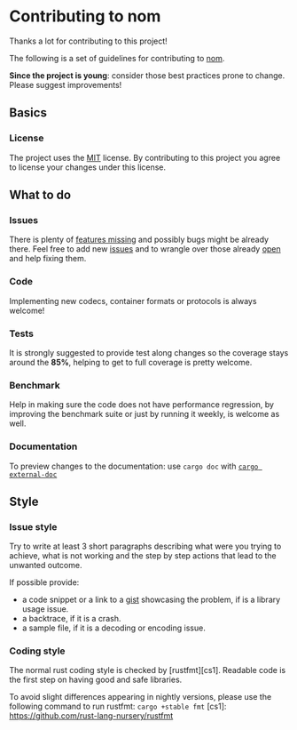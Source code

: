 # Contributing to nom

Thanks a lot for contributing to this project!

The following is a set of guidelines for contributing to [nom][1].

**Since the project is young**: consider those best practices prone to change. Please suggest improvements!

[1]: https://github.com/geal/nom

## Basics

### License

The project uses the [MIT][l1] license. By contributing to this project you agree to license
your changes under this license.

[l1]: https://opensource.org/licenses/MIT


## What to do

### Issues

There is plenty of [features missing][i1] and possibly bugs might be already there. Feel free to add new [issues][i2]
and to wrangle over those already [open][i3] and help fixing them.

[i1]: https://github.com/geal/nom/issues?q=is%3Aopen+is%3Aissue+label%3Aenhancement
[i2]: https://github.com/geal/nom/issues
[i3]: https://github.com/geal/nom/issues?q=is%3Aopen+is%3Aissue

### Code

Implementing new codecs, container formats or protocols is always welcome!

### Tests

It is strongly suggested to provide test along changes so the coverage stays around the **85%**, helping to
get to full coverage is pretty welcome.

### Benchmark

Help in making sure the code does not have performance regression, by improving the benchmark suite or just by
running it weekly, is welcome as well.

### Documentation

To preview changes to the documentation: use `cargo doc` with [`cargo
external-doc`](https://github.com/Geal/cargo-external-doc)

## Style

### Issue style

Try to write at least 3 short paragraphs describing what were you trying to achieve, what is not working and
the step by step actions that lead to the unwanted outcome.

If possible provide:

- a code snippet or a link to a [gist][is1] showcasing the problem, if is a library usage issue.
- a backtrace, if it is a crash.
- a sample file, if it is a decoding or encoding issue.

[is1]: https://gist.github.com

### Coding style

The normal rust coding style is checked by [rustfmt][cs1].
Readable code is the first step on having good and safe libraries.

To avoid slight differences appearing in nightly versions, please
use the following command to run rustfmt: `cargo +stable fmt`
[cs1]: https://github.com/rust-lang-nursery/rustfmt

